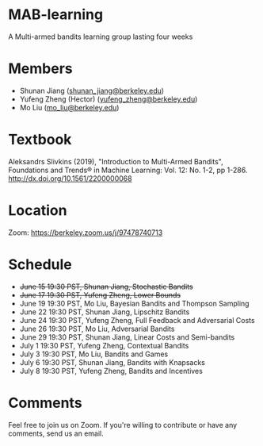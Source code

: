 # MAB-learning
A Multi-armed bandits learning group lasting four weeks

# Members
* Shunan Jiang (shunan_jiang@berkeley.edu)
* Yufeng Zheng (Hector) (yufeng_zheng@berkeley.edu)
* Mo Liu (mo_liu@berkeley.edu)

# Textbook
Aleksandrs Slivkins (2019), "Introduction to Multi-Armed Bandits", Foundations and Trends® in Machine Learning: Vol. 12: No. 1-2, pp 1-286. http://dx.doi.org/10.1561/2200000068

# Location 
Zoom: https://berkeley.zoom.us/j/97478740713

# Schedule
* ~~June 15 19:30 PST, Shunan Jiang, Stochastic Bandits~~
* ~~June 17 19:30 PST, Yufeng Zheng, Lower Bounds~~
* June 19 19:30 PST, Mo Liu, Bayesian Bandits and Thompson Sampling
* June 22 19:30 PST, Shunan Jiang, Lipschitz Bandits
* June 24 19:30 PST, Yufeng Zheng, Full Feedback and Adversarial Costs
* June 26 19:30 PST, Mo Liu, Adversarial Bandits
* June 29 19:30 PST, Shunan Jiang, Linear Costs and Semi-bandits
* July 1 19:30 PST, Yufeng Zheng, Contextual Bandits
* July 3 19:30 PST, Mo Liu, Bandits and Games
* July 6 19:30 PST, Shunan Jiang, Bandits with Knapsacks
* July 8 19:30 PST, Yufeng Zheng, Bandits and Incentives


# Comments
Feel free to join us on Zoom. If you're willing to contribute or have any comments, send us an email. 





